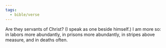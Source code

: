```yaml
---
tags:
  - bible/verse
---
```

Are they servants of Christ? (I speak as one beside himself.) I am more so: in labors more abundantly, in prisons more abundantly, in stripes above measure, and in deaths often.